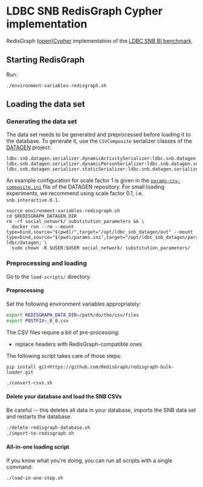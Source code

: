 # LDBC SNB RedisGraph Cypher implementation

RedisGraph [(open)Cypher](http://www.opencypher.org/) implementation of the [LDBC SNB BI benchmark](https://github.com/ldbc/ldbc_snb_docs).

## Starting RedisGraph

Run:

```
./environment-variables-redisgraph.sh
```

## Loading the data set

### Generating the data set

The data set needs to be generated and preprocessed before loading it to the database. To generate it, use the `CSVComposite` serializer classes of the [DATAGEN](https://github.com/ldbc/ldbc_snb_datagen/) project:

```
ldbc.snb.datagen.serializer.dynamicActivitySerializer:ldbc.snb.datagen.serializer.snb.csv.dynamicserializer.activity.CsvCompositeDynamicActivitySerializer
ldbc.snb.datagen.serializer.dynamicPersonSerializer:ldbc.snb.datagen.serializer.snb.csv.dynamicserializer.person.CsvCompositeDynamicPersonSerializer
ldbc.snb.datagen.serializer.staticSerializer:ldbc.snb.datagen.serializer.snb.csv.staticserializer.CsvCompositeStaticSerializer
```

An example configuration for scale factor 1 is given in the [`params-csv-composite.ini`](https://github.com/ldbc/ldbc_snb_datagen/blob/master/params-csv-composite.ini) file of the DATAGEN repository. For small loading experiments, we recommend using scale factor 0.1, i.e. `snb.interactive.0.1`.

```
source environment-variables-redisgraph.sh
cd $REDISGRAPH_DATAGEN_DIR
rm -rf social_network/ substitution_parameters && \
  docker run --rm --mount type=bind,source="$(pwd)/",target="/opt/ldbc_snb_datagen/out" --mount type=bind,source="$(pwd)/params.ini",target="/opt/ldbc_snb_datagen/params.ini" ldbc/datagen; \
  sudo chown -R $USER:$USER social_network/ substitution_parameters/
```

### Preprocessing and loading

Go to the `load-scripts/` directory.

#### Preprocessing

Set the following environment variables appropriately:

```bash
export REDISGRAPH_DATA_DIR=/path/do/the/csv/files
export POSTFIX=_0_0.csv
```

The CSV files require a bit of pre-processing:

* replace headers with RedisGraph-compatible ones


The following script takes care of those steps:
```
pip install git+https://github.com/RedisGraph/redisgraph-bulk-loader.git
```
```bash
./convert-csvs.sh
```

#### Delete your database and load the SNB CSVs

Be careful -- this deletes all data in your database, imports the SNB data set and restarts the database.

```bash
./delete-redisgraph-database.sh
./import-to-redisgraph.sh
```

#### All-in-one loading script

If you know what you're doing, you can run all scripts with a single command:

```bash
./load-in-one-step.sh
```

